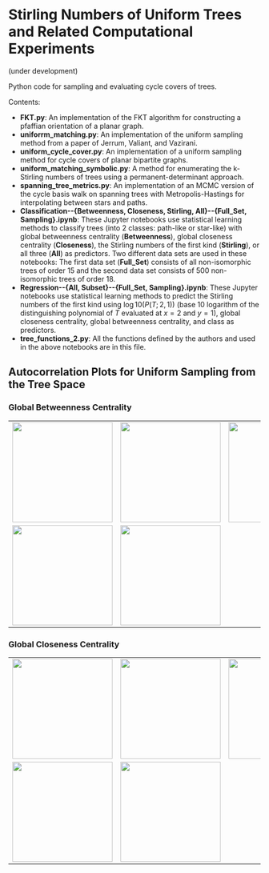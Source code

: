 # Stirling Numbers of Uniform Trees and Related Computational Experiments
(under development)

Python code for sampling and evaluating cycle covers of trees.
  
Contents:
- **FKT.py**: An implementation of the FKT algorithm for constructing a pfaffian orientation of a planar graph.
- **uniforrm\_matching.py**: An implementation of the uniform sampling method from a paper of Jerrum, Valiant, and Vazirani.
- **uniform\_cycle\_cover.py**: An implementation of a uniform sampling method for cycle covers of planar bipartite graphs.
- **uniform\_matching\_symbolic.py**: A method for enumerating the k-Stirling numbers of trees using a permanent-determinant approach.
- **spanning\_tree\_metrics.py**: An implementation of an MCMC version of the cycle basis walk on spanning trees with Metropolis-Hastings for interpolating between stars and paths.
- **Classification--{Betweenness, Closeness, Stirling, All}--{Full_Set, Sampling}.ipynb**: These Jupyter notebooks use statistical learning methods to classify trees (into 2 classes: path-like or star-like) with global betweenness centrality (**Betweenness**), global closeness centrality (**Closeness**), the Stirling numbers of the first kind (**Stirling**), or all three (**All**) as predictors. Two different data sets are used in these notebooks: The first data set (**Full_Set**) consists of all non-isomorphic trees of order 15 and the second data set consists of 500 non-isomorphic trees of order 18.
- **Regression--{All, Subset}--{Full_Set, Sampling}.ipynb**: These Jupyter notebooks use statistical learning methods to predict the Stirling numbers of the first kind using $\log10(P (T ; 2, 1))$ (base 10 logarithm of the distinguishing polynomial of $T$ evaluated at $x = 2$ and $y =1$), global closeness centrality, global betweenness centrality, and class as predictors.
- **tree\_functions\_2.py**: All the functions defined by the authors and used in the above notebooks are in this file.

## Autocorrelation Plots for Uniform Sampling from the Tree Space

### Global Betweenness Centrality

<center> 
<table>
    <tr>
        <td> <img src='https://github.com/drdeford/Stirling_Trees/blob/master/BTW_0.gif' width = '200'></td>
        <td> <img src='https://github.com/drdeford/Stirling_Trees/blob/master/BTW_1.gif' width = '200'> </td>
        <td> <img src='https://github.com/drdeford/Stirling_Trees/blob/master/BTW_2.gif' width = '200'> </td>
    </tr>
    <tr>
        <td> <img src='https://github.com/drdeford/Stirling_Trees/blob/master/BTW_3.gif' width = '200'> </td>
        <td> <img src='https://github.com/drdeford/Stirling_Trees/blob/master/BTW_4.gif' width = '200'> </td>
    </tr>    
</table>
</center>

### Global Closeness Centrality

<center> 
<table>
    <tr>
        <td> <img src='https://github.com/drdeford/Stirling_Trees/blob/master/CLS_0.gif' width = '200'></td>
        <td> <img src='https://github.com/drdeford/Stirling_Trees/blob/master/CLS_1.gif' width = '200'> </td>
        <td> <img src='https://github.com/drdeford/Stirling_Trees/blob/master/CLS_2.gif' width = '200'> </td>
    </tr>
    <tr>
        <td> <img src='https://github.com/drdeford/Stirling_Trees/blob/master/CLS_3.gif' width = '200'> </td>
        <td> <img src='https://github.com/drdeford/Stirling_Trees/blob/master/CLS_4.gif' width = '200'> </td>
    </tr>
</table>
</center>
  
